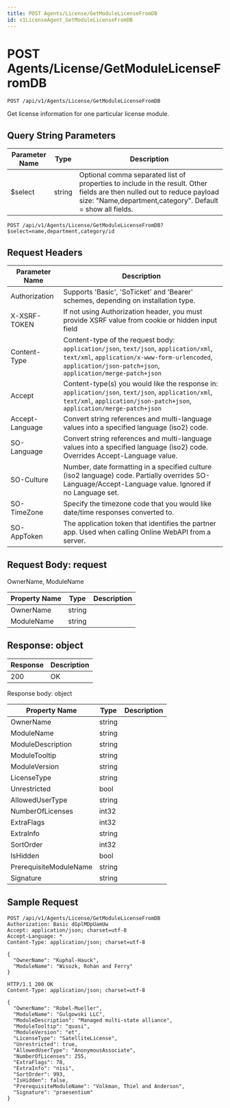 ```yaml
---
title: POST Agents/License/GetModuleLicenseFromDB
id: v1LicenseAgent_GetModuleLicenseFromDB
---
```


# POST Agents/License/GetModuleLicenseFromDB

```http
POST /api/v1/Agents/License/GetModuleLicenseFromDB
```

Get license information for one particular license module.







## Query String Parameters

| Parameter Name | Type |  Description |
|----------------|------|--------------|
| $select | string |  Optional comma separated list of properties to include in the result. Other fields are then nulled out to reduce payload size: "Name,department,category". Default = show all fields. |

```http
POST /api/v1/Agents/License/GetModuleLicenseFromDB?$select=name,department,category/id
```


## Request Headers

| Parameter Name | Description |
|----------------|-------------|
| Authorization  | Supports 'Basic', 'SoTicket' and 'Bearer' schemes, depending on installation type. |
| X-XSRF-TOKEN   | If not using Authorization header, you must provide XSRF value from cookie or hidden input field |
| Content-Type | Content-type of the request body: `application/json`, `text/json`, `application/xml`, `text/xml`, `application/x-www-form-urlencoded`, `application/json-patch+json`, `application/merge-patch+json` |
| Accept         | Content-type(s) you would like the response in: `application/json`, `text/json`, `application/xml`, `text/xml`, `application/json-patch+json`, `application/merge-patch+json` |
| Accept-Language | Convert string references and multi-language values into a specified language (iso2) code. |
| SO-Language | Convert string references and multi-language values into a specified language (iso2) code. Overrides Accept-Language value. |
| SO-Culture | Number, date formatting in a specified culture (iso2 language) code. Partially overrides SO-Language/Accept-Language value. Ignored if no Language set. |
| SO-TimeZone | Specify the timezone code that you would like date/time responses converted to. |
| SO-AppToken | The application token that identifies the partner app. Used when calling Online WebAPI from a server. |

## Request Body: request  

OwnerName, ModuleName 

| Property Name | Type |  Description |
|----------------|------|--------------|
| OwnerName | string |  |
| ModuleName | string |  |


## Response: object



| Response | Description |
|----------------|-------------|
| 200 | OK |

Response body: object

| Property Name | Type |  Description |
|----------------|------|--------------|
| OwnerName | string |  |
| ModuleName | string |  |
| ModuleDescription | string |  |
| ModuleTooltip | string |  |
| ModuleVersion | string |  |
| LicenseType | string |  |
| Unrestricted | bool |  |
| AllowedUserType | string |  |
| NumberOfLicenses | int32 |  |
| ExtraFlags | int32 |  |
| ExtraInfo | string |  |
| SortOrder | int32 |  |
| IsHidden | bool |  |
| PrerequisiteModuleName | string |  |
| Signature | string |  |

## Sample Request

```http!
POST /api/v1/Agents/License/GetModuleLicenseFromDB
Authorization: Basic dGplMDpUamUw
Accept: application/json; charset=utf-8
Accept-Language: *
Content-Type: application/json; charset=utf-8

{
  "OwnerName": "Kuphal-Hauck",
  "ModuleName": "Wisozk, Rohan and Ferry"
}
```

```http_
HTTP/1.1 200 OK
Content-Type: application/json; charset=utf-8

{
  "OwnerName": "Robel-Mueller",
  "ModuleName": "Gulgowski LLC",
  "ModuleDescription": "Managed multi-state alliance",
  "ModuleTooltip": "quasi",
  "ModuleVersion": "et",
  "LicenseType": "SatelliteLicense",
  "Unrestricted": true,
  "AllowedUserType": "AnonymousAssociate",
  "NumberOfLicenses": 255,
  "ExtraFlags": 78,
  "ExtraInfo": "nisi",
  "SortOrder": 993,
  "IsHidden": false,
  "PrerequisiteModuleName": "Volkman, Thiel and Anderson",
  "Signature": "praesentium"
}
```